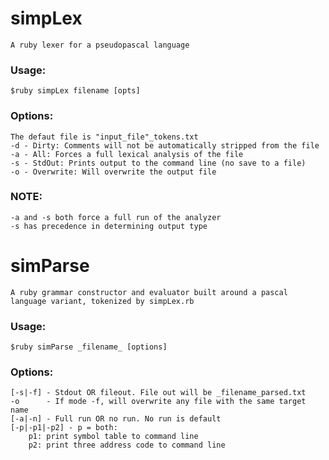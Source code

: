 simpLex
=====
    A ruby lexer for a pseudopascal language

### Usage:
    $ruby simpLex filename [opts]
### Options:
    The defaut file is "input_file"_tokens.txt
    -d - Dirty: Comments will not be automatically stripped from the file
    -a - All: Forces a full lexical analysis of the file
    -s - StdOut: Prints output to the command line (no save to a file)
    -o - Overwrite: Will overwrite the output file

### NOTE:
    -a and -s both force a full run of the analyzer
    -s has precedence in determining output type

simParse
=====
    A ruby grammar constructor and evaluator built around a pascal language variant, tokenized by simpLex.rb

### Usage:
    $ruby simParse _filename_ [options]
### Options:
    [-s|-f]	- Stdout OR fileout. File out will be _filename_parsed.txt
    -o		- If mode -f, will overwrite any file with the same target name
    [-a|-n]	- Full run OR no run. No run is default
    [-p|-p1|-p2] - p = both:
        p1: print symbol table to command line
        p2: print three address code to command line
